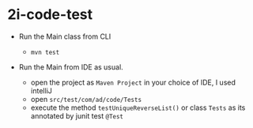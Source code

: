 # 2i-code-test

- Run the Main class from CLI
  - `mvn test`
  

- Run the Main from IDE as usual.
  - open the project as `Maven Project` in your choice of IDE, I used intelliJ
  - open `src/test/com/ad/code/Tests`
  - execute the method `testUniqueReverseList()` or class `Tests` as its annotated by junit test `@Test`
  
